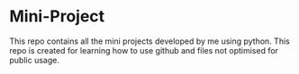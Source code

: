 # Mini-Project
This repo contains all the mini projects developed by me using python.
This repo is created for learning how to use github and files not optimised for public usage.

